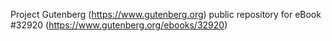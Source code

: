 Project Gutenberg (https://www.gutenberg.org) public repository for eBook #32920 (https://www.gutenberg.org/ebooks/32920)
